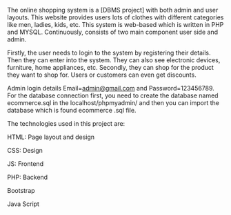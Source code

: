 The online shopping system is a [DBMS project] with both admin and user layouts. This website provides users lots of clothes with different categories like men, ladies, kids, etc. This system is web-based which is written in PHP and MYSQL. Continuously, consists of two main component user side and admin.


Firstly, the user needs to login to the system by registering their details. Then they can enter into the system. They can also see electronic devices, furniture, home appliances, etc. Secondly, they can shop for the product they want to shop for. Users or customers can even get discounts.


Admin login details Email=admin@gmail.com and Password=123456789. For the database connection first, you need to create the database named ecommerce.sql in the localhost/phpmyadmin/ and then you can import the database which is found ecommerce .sql file.

The technologies used in this project are:

HTML: Page layout and design

CSS: Design

JS: Frontend

PHP: Backend

Bootstrap

Java Script
